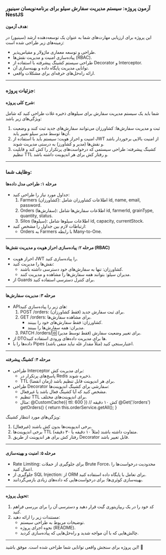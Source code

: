 ### آزمون پروژه: سیستم مدیریت سفارش سیلو برای برنامه‌نویسان سینیور NestJS

#### هدف آزمون:
این پروژه برای ارزیابی مهارت‌های شما به عنوان یک توسعه‌دهنده ارشد (سینیور) در زمینه‌های زیر طراحی شده است:
- طراحی و توسعه معماری ماژولار و مقیاس‌پذیر.
- پیاده‌سازی امنیت و مدیریت نقش‌ها (RBAC).
- طراحی سیستم کشینگ پیشرفته با استفاده از Decorator و Interceptor.
- توانایی مدیریت پایگاه داده و بهینه‌سازی آن.
- ارائه راه‌حل‌های حرفه‌ای برای مشکلات واقعی.

---

### جزئیات پروژه:

#### شرح کلی پروژه:
شما باید یک سیستم مدیریت سفارش برای سیلوهای ذخیره غلات طراحی کنید که شامل ویژگی‌های زیر باشد:
1. ثبت و مدیریت سفارش‌ها: کشاورزان می‌توانند سفارش‌های جدید ثبت کنند و وضعیت آن‌ها توسط مدیر سیلو تغییر یابد.
2. امنیت و احراز هویت: سیستم باید با استفاده از JWT از امنیت بالایی برخوردار باشد و نقش‌ها (مدیر و کشاورز) به درستی مدیریت شوند.
3. کشینگ پیشرفته: طراحی سیستمی که درخواست‌های پرتکرار را کش کند و قابلیت تنظیم TTL و رفتار کش برای هر اندپوینت داشته باشد.

---

### وظایف شما:

#### مرحله ۱: طراحی مدل داده‌ها
- جداول مورد نیاز را طراحی کنید:
  1. Farmers (کشاورزان): اطلاعات کشاورزان شامل id, name, email, password.
  2. Orders (سفارش‌ها): اطلاعات سفارش‌ها شامل id, farmerId, grainType, quantity, status.
  3. Silos (سیلوها): اطلاعات سیلوها شامل id, capacity, currentStock.
- ارتباطات لازم بین جداول را مشخص کنید:
  - Orders به Farmers با رابطه Many-to-One.

---

#### مرحله ۲: پیاده‌سازی احراز هویت و مدیریت نقش‌ها (RBAC)
- احراز هویت JWT را پیاده‌سازی کنید.
- نقش‌ها را مدیریت کنید:
  - کشاورزان: تنها به سفارش‌های خود دسترسی داشته باشند.
  - مدیران سیلو: بتوانند همه سفارش‌ها را مشاهده و مدیریت کنند.
- از Guards برای کنترل دسترسی استفاده کنید.

---

#### مرحله ۳: مدیریت سفارش‌ها
- API‌های زیر را پیاده‌سازی کنید:
  1. POST /orders: برای ثبت سفارش جدید (فقط کشاورزان).
  2. GET /orders: برای مشاهده سفارش‌ها.
     - کشاورزان: فقط سفارش‌های خود را ببینند.
     - مدیران: همه سفارش‌ها را ببینند.
  3. PATCH /orders/:id: برای تغییر وضعیت سفارش (فقط توسط مدیر).
- از DTO‌ها برای مدیریت داده‌های ورودی استفاده کنید.
- داده‌ها را با Pipes اعتبارسنجی کنید (مثلاً مقدار غله نباید منفی باشد).

---

#### مرحله ۴: کشینگ پیشرفته
- طراحی Interceptor برای مدیریت کش:
  - پاسخ‌های پرتکرار در Redis ذخیره شوند.
  - TTL (زمان انقضا) برای هر اندپوینت قابل تنظیم باشد.
- طراحی Decorator سفارشی برای کشینگ اندپوینت‌ها:
  - مشخص کنید که آیا کشینگ فعال باشد یا غیرفعال.
  - تنظیم TTL برای اندپوینت‌های مختلف.
  - مثال:
        @CustomCache({ ttl: 600 }) // کش ۱۰ دقیقه
    @Get('/orders')
    getOrders() {
      return this.orderService.getAll();
    }
    

ویژگی‌های مورد انتظار کشینگ:
1. برخی اندپوینت‌ها بدون کش باشند (غیرفعال).
2. برخی اندپوینت‌ها TTL متفاوت داشته باشند (مثلاً ۱۰ دقیقه یا ۳۰ دقیقه).
3. رفتار کش برای هر اندپوینت از طریق Decorator قابل تغییر باشد.

---

#### مرحله ۵: امنیت و بهینه‌سازی
- Rate Limiting: برای جلوگیری از حملات Brute Force، محدودیت درخواست‌ها را اعمال کنید.
- جلوگیری از SQL Injection: از ORM برای تعامل با پایگاه داده استفاده کنید.
- بهینه‌سازی کوئری‌ها: برای درخواست‌هایی که داده‌های زیادی بازمی‌گردانند.

---

#### تحویل پروژه:
1. کد خود را در یک ریپازیتوری گیت قرار دهید و دسترسی آن را برای بررسی فراهم کنید.
2. مستندات زیر را ارائه دهید:
   - توضیحات مربوط به طراحی سیستم.
   - نحوه اجرای پروژه (README).
   - چالش‌هایی که با آن مواجه شدید و راه‌حل‌هایی که پیاده‌سازی کردید.

---



این پروژه برای سنجش واقعی توانایی شما طراحی شده است. موفق باشید! 🚀
